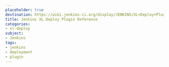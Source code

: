 ```yaml
---
placeholder: true
destination: https://wiki.jenkins-ci.org/display/JENKINS/XL+Deploy+Plugin
title: Jenkins XL Deploy Plugin Reference
categories:
- xl-deploy
subject:
- Jenkins
tags:
- jenkins
- deployment
- plugin
---
```

